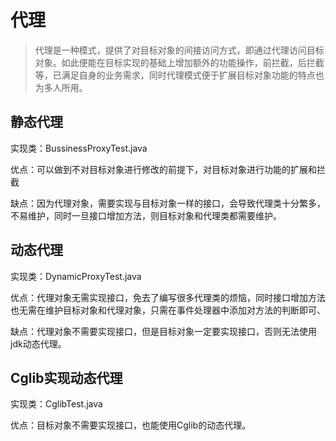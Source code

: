 # 代理

> 代理是一种模式，提供了对目标对象的间接访问方式，即通过代理访问目标对象。如此便能在目标实现的基础上增加额外的功能操作，前拦截，后拦截等，已满足自身的业务需求，同时代理模式便于扩展目标对象功能的特点也为多人所用。

## 静态代理

实现类：BussinessProxyTest.java

优点：可以做到不对目标对象进行修改的前提下，对目标对象进行功能的扩展和拦截

缺点：因为代理对象，需要实现与目标对象一样的接口，会导致代理类十分繁多，不易维护，同时一旦接口增加方法，则目标对象和代理类都需要维护。

## 动态代理

实现类：DynamicProxyTest.java

优点：代理对象无需实现接口，免去了编写很多代理类的烦恼，同时接口增加方法也无需在维护目标对象和代理对象，只需在事件处理器中添加对方法的判断即可、

缺点：代理对象不需要实现接口，但是目标对象一定要实现接口，否则无法使用jdk动态代理。

## Cglib实现动态代理

实现类：CglibTest.java

优点：目标对象不需要实现接口，也能使用Cglib的动态代理。